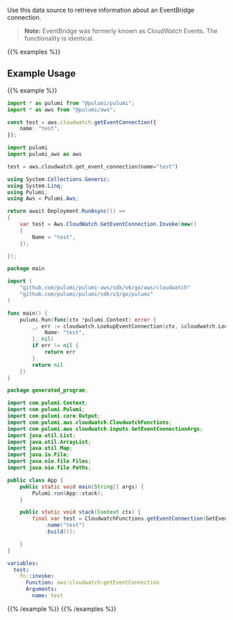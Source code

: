 Use this data source to retrieve information about an EventBridge connection.

> **Note:** EventBridge was formerly known as CloudWatch Events. The functionality is identical.

{{% examples %}}
## Example Usage
{{% example %}}

```typescript
import * as pulumi from "@pulumi/pulumi";
import * as aws from "@pulumi/aws";

const test = aws.cloudwatch.getEventConnection({
    name: "test",
});
```
```python
import pulumi
import pulumi_aws as aws

test = aws.cloudwatch.get_event_connection(name="test")
```
```csharp
using System.Collections.Generic;
using System.Linq;
using Pulumi;
using Aws = Pulumi.Aws;

return await Deployment.RunAsync(() => 
{
    var test = Aws.CloudWatch.GetEventConnection.Invoke(new()
    {
        Name = "test",
    });

});
```
```go
package main

import (
	"github.com/pulumi/pulumi-aws/sdk/v6/go/aws/cloudwatch"
	"github.com/pulumi/pulumi/sdk/v3/go/pulumi"
)

func main() {
	pulumi.Run(func(ctx *pulumi.Context) error {
		_, err := cloudwatch.LookupEventConnection(ctx, &cloudwatch.LookupEventConnectionArgs{
			Name: "test",
		}, nil)
		if err != nil {
			return err
		}
		return nil
	})
}
```
```java
package generated_program;

import com.pulumi.Context;
import com.pulumi.Pulumi;
import com.pulumi.core.Output;
import com.pulumi.aws.cloudwatch.CloudwatchFunctions;
import com.pulumi.aws.cloudwatch.inputs.GetEventConnectionArgs;
import java.util.List;
import java.util.ArrayList;
import java.util.Map;
import java.io.File;
import java.nio.file.Files;
import java.nio.file.Paths;

public class App {
    public static void main(String[] args) {
        Pulumi.run(App::stack);
    }

    public static void stack(Context ctx) {
        final var test = CloudwatchFunctions.getEventConnection(GetEventConnectionArgs.builder()
            .name("test")
            .build());

    }
}
```
```yaml
variables:
  test:
    fn::invoke:
      Function: aws:cloudwatch:getEventConnection
      Arguments:
        name: test
```
{{% /example %}}
{{% /examples %}}